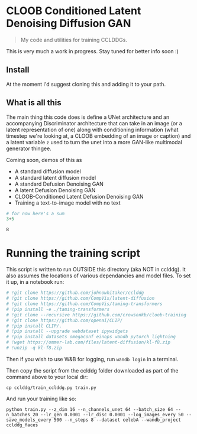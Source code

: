 # CLOOB Conditioned Latent Denoising Diffusion GAN
> My code and utilities for training CCLDDGs.


This is very much a work in progress. Stay tuned for better info soon :)

## Install

At the moment I'd suggest cloning this and adding it to your path.

## What is all this

The main thing this code does is define a UNet architecture and an accompanying Discriminator architecture that can take in an image (or a latent representation of one) along with conditioning information (what timestep we're looking at, a CLOOB embedding of an image or caption) and a latent variable `z` used to turn the unet into a more GAN-like multimodal generator thingee. 

Coming soon, demos of this as
- A standard diffusion model
- A standard latent diffusion model
- A standard Defusion Denoising GAN
- A latent Defusion Denoising GAN
- CLOOB-Conditioned Latent Defusion Denoising GAN
- Training a text-to-image model with no text

```python
# for now here's a sum
3+5
```




    8



# Running the training script

This script is written to run OUTSIDE this directory (aka NOT in cclddg). It also assumes the locations of various dependancies and model files. To set it up, in a notebook run:

```python
# !git clone https://github.com/johnowhitaker/cclddg                               &>> install.log
# !git clone https://github.com/CompVis/latent-diffusion                           &>> install.log
# !git clone https://github.com/CompVis/taming-transformers                        &>> install.log
# !pip install -e ./taming-transformers                                            &>> install.log
# !git clone --recursive https://github.com/crowsonkb/cloob-training               &>> install.log
# !git clone https://github.com/openai/CLIP/                                       &>> install.log
# !pip install CLIP/.                                                              &>> install.log
# !pip install --upgrade webdataset ipywidgets                                     &>> install.log
# !pip install datasets omegaconf einops wandb pytorch_lightning                   &>> install.log
# !wget https://ommer-lab.com/files/latent-diffusion/kl-f8.zip                     &>> install.log
# !unzip -q kl-f8.zip  
```

Then if you wish to use W&B for logging, run `wandb login` in a terminal.

Then copy the script from the cclddg folder downloaded as part of the command above to your local dir:

`cp cclddg/train_cclddg.py train.py`

And run your training like so:

`python train.py --z_dim 16 --n_channels_unet 64 --batch_size 64 --n_batches 20 --lr_gen 0.0001 --lr_disc 0.0001 --log_images_every 50 --save_models_every 500 --n_steps 8 --dataset celebA --wandb_project cclddg_faces`
